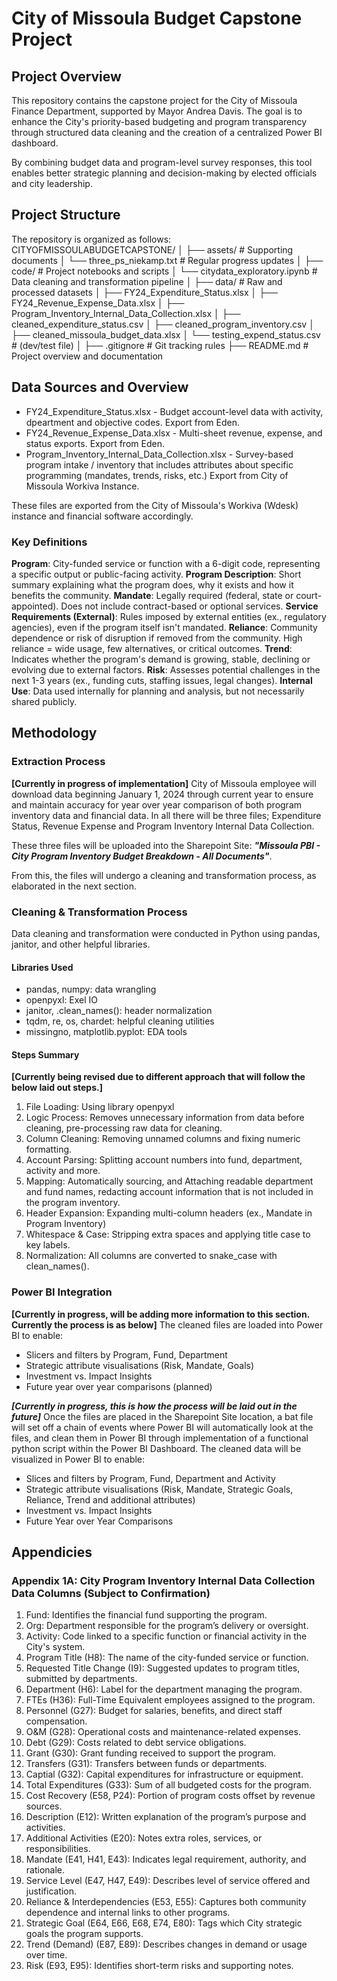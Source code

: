 # City of Missoula Budget Capstone Project


## Project Overview
This repository contains the capstone project for the City of Missoula Finance Department, supported by Mayor Andrea Davis. The goal is to enhance the City's priority-based budgeting and program transparency through structured data cleaning and the creation of a centralized Power BI dashboard.

By combining budget data and program-level survey responses, this tool enables better strategic planning and decision-making by elected officials and city leadership.

## Project Structure

The repository is organized as follows: 
CITYOFMISSOULABUDGETCAPSTONE/
│
├── assets/                              # Supporting documents
│   └── three_ps_niekamp.txt             # Regular progress updates
│
├── code/                                # Project notebooks and scripts
│   └── citydata_exploratory.ipynb       # Data cleaning and transformation pipeline
│
├── data/                                # Raw and processed datasets
│   ├── FY24_Expenditure_Status.xlsx
│   ├── FY24_Revenue_Expense_Data.xlsx
│   ├── Program_Inventory_Internal_Data_Collection.xlsx
│   ├── cleaned_expenditure_status.csv
│   ├── cleaned_program_inventory.csv
│   ├── cleaned_missoula_budget_data.xlsx
│   └── testing_expend_status.csv        # (dev/test file)
│
├── .gitignore                           # Git tracking rules
├── README.md                            # Project overview and documentation

## Data Sources and Overview
- FY24_Expenditure_Status.xlsx - Budget account-level data with activity, dpeartment and objective codes. Export from Eden.
- FY24_Revenue_Expense_Data.xlsx - Multi-sheet revenue, expense, and status exports. Export from Eden. 
- Program_Inventory_Internal_Data_Collection.xlsx - Survey-based program intake / inventory that includes attributes about specific programming (mandates, trends, risks, etc.) Export from City of Missoula Workiva Instance. 

These files are exported from the City of Missoula's Workiva (Wdesk) instance and financial software accordingly. 

### Key Definitions
**Program**: City-funded service or function with a 6-digit code, representing a specific output or public-facing activity. 
**Program Description**: Short summary explaining what the program does, why it exists and how it benefits the community. 
**Mandate**: Legally required (federal, state or court-appointed). Does not include contract-based or optional services. 
**Service Requirements (External)**: Rules imposed by external entities (ex., regulatory agencies), even if the program itself isn't mandated.
**Reliance**: Community dependence or risk of disruption if removed from the community. High reliance = wide usage, few alternatives, or critical outcomes. 
**Trend**: Indicates whether the program's demand is growing, stable, declining or evolving due to external factors. 
**Risk**: Assesses potential challenges in the next 1-3 years (ex., funding cuts, staffing issues, legal changes).
**Internal Use**: Data used internally for planning and analysis, but not necessarily shared publicly. 

## Methodology

### Extraction Process
**[Currently in progress of implementation]**
City of Missoula employee will download data beginning January 1, 2024 through current year to ensure and maintain accuracy for year over year comparison of both program inventory data and financial data. In all there will be three files; Expenditure Status, Revenue Expense and Program Inventory Internal Data Collection. 

These three files will be uploaded into the Sharepoint Site: ***"Missoula PBI - City Program Inventory Budget Breakdown - All Documents"***. 

From this, the files will undergo a cleaning and transformation process, as elaborated in the next section. 

### Cleaning & Transformation Process
Data cleaning and transformation were conducted in Python using pandas, janitor, and other helpful libraries. 

#### Libraries Used
- pandas, numpy: data wrangling
- openpyxl: Exel IO
- janitor, .clean_names(): header normalization
- tqdm, re, os, chardet: helpful cleaning utilities
- missingno, matplotlib.pyplot: EDA tools

#### Steps Summary
**[Currently being revised due to different approach that will follow the below laid out steps.]**
1. File Loading: Using library openpyxl
2. Logic Process: Removes unnecessary information from data before cleaning, pre-processing raw data for cleaning.
3. Column Cleaning: Removing unnamed columns and fixing numeric formatting.
4. Account Parsing: Splitting account numbers into fund, department, activity and more. 
4. Mapping: Automatically sourcing, and Attaching readable department and fund names, redacting account information that is not included in the program inventory. 
5. Header Expansion: Expanding multi-column headers (ex., Mandate in Program Inventory)
6. Whitespace & Case: Stripping extra spaces and applying title case to key labels. 
7. Normalization: All columns are converted to snake_case with clean_names().

### Power BI Integration
**[Currently in progress, will be adding more information to this section. Currently the process is as below]**
The cleaned files are loaded into Power BI to enable: 
- Slicers and filters by Program, Fund, Department
- Strategic attribute visualisations (Risk, Mandate, Goals)
- Investment vs. Impact Insights
- Future year over year comparisons (planned)

***[Currently in progress, this is how the process will be laid out in the future]***
Once the files are placed in the Sharepoint Site location, a bat file will set off a chain of events where Power BI will automatically look at the files, and clean them in Power BI through implementation of a functional python script within the Power BI Dashboard. 
The cleaned data will be visualized in Power BI to enable: 
- Slices and filters by Program, Fund, Department and Activity
- Strategic attribute visualisations (Risk, Mandate, Strategic Goals, Reliance, Trend and additional attributes)
- Investment vs. Impact Insights
- Future Year over Year Comparisons

## Appendicies 

### Appendix 1A: City Program Inventory Internal Data Collection Data Columns (Subject to Confirmation)

1. Fund: Identifies the financial fund supporting the program.
2. Org: Department responsible for the program’s delivery or oversight. 
3. Activity: Code linked to a specific function or financial activity in the City's system.
4. Program Title (H8): The name of the city-funded service or function.
5. Requested Title Change (I9): Suggested updates to program titles, submitted by departments.
6. Department (H6): Label for the department managing the program.
7. FTEs (H36): Full-Time Equivalent employees assigned to the program.
8. Personnel (G27): Budget for salaries, benefits, and direct staff compensation.
9. O&M (G28): Operational costs and maintenance-related expenses.
10. Debt (G29): Costs related to debt service obligations.
11. Grant (G30): Grant funding received to support the program.
12. Transfers (G31): Transfers between funds or departments.
13. Captial (G32): Capital expenditures for infrastructure or equipment.
14. Total Expenditures (G33): Sum of all budgeted costs for the program.
15. Cost Recovery (E58, P24): Portion of program costs offset by revenue sources.
16. Description (E12): Written explanation of the program’s purpose and activities.
17. Additional Activities (E20): Notes extra roles, services, or responsibilities.
18. Mandate (E41, H41, E43): Indicates legal requirement, authority, and rationale.
19. Service Level (E47, H47, E49): Describes level of service offered and justification.
20. Reliance & Interdependencies (E53, E55): Captures both community dependence and internal links to other programs.
21. Strategic Goal (E64, E66, E68, E74, E80): Tags which City strategic goals the program supports.
22. Trend (Demand) (E87, E89): Describes changes in demand or usage over time.
23. Risk (E93, E95): Identifies short-term risks and supporting notes.
